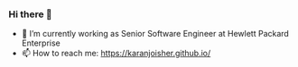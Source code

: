 ### Hi there 👋


- 🔭 I’m currently working as Senior Software Engineer at Hewlett Packard Enterprise
- 📫 How to reach me: https://karanjoisher.github.io/
